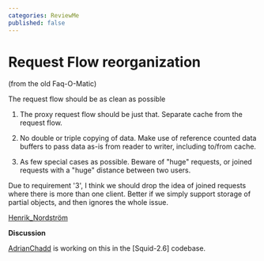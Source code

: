 ```yaml
---
categories: ReviewMe
published: false
---
```

# Request Flow reorganization

(from the old Faq-O-Matic)

The request flow should be as clean as possible

1.  The proxy request flow should be just that. Separate cache from the
    request flow.

2.  No double or triple copying of data. Make use of reference counted
    data buffers to pass data as-is from reader to writer, including
    to/from cache.

3.  As few special cases as possible. Beware of "huge" requests, or
    joined requests with a "huge" distance between two users.

Due to requirement '3', I think we should drop the idea of joined
requests where there is more than one client. Better if we simply
support storage of partial objects, and then ignores the whole issue.

[Henrik_Nordström](/HenrikNordstrom.md)

**Discussion**

[AdrianChadd](/AdrianChadd)
is working on this in the \[Squid-2.6\] codebase.
